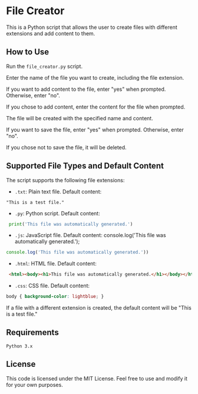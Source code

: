 # File Creator
This is a Python script that allows the user to create files with different extensions and add content to them.

## How to Use
Run the `file_creator.py` script.

Enter the name of the file you want to create, including the file extension.

If you want to add content to the file, enter "yes" when prompted. Otherwise, enter "no".

If you chose to add content, enter the content for the file when prompted.

The file will be created with the specified name and content.

If you want to save the file, enter "yes" when prompted. Otherwise, enter "no".

If you chose not to save the file, it will be deleted.

## Supported File Types and Default Content
The script supports the following file extensions:

- `.txt`: Plain text file. Default content: 

```
"This is a test file."
```


- `.py`: Python script. Default content:

```python
 print('This file was automatically generated.')
 ```

- `.js`: JavaScript file. Default content: console.log('This file was automatically generated.');

```javascript
console.log('This file was automatically generated.'))
 ```

- `.html`: HTML file. Default content:

```html
 <html><body><h1>This file was automatically generated.</h1></body></html>
 ```

- `.css`:  CSS file. Default content:

```css
body { background-color: lightblue; }
 ```

If a file with a different extension is created, the default content will be "This is a test file."

## Requirements
`Python 3.x`

## License

This code is licensed under the MIT License. Feel free to use and modify it for your own purposes.




